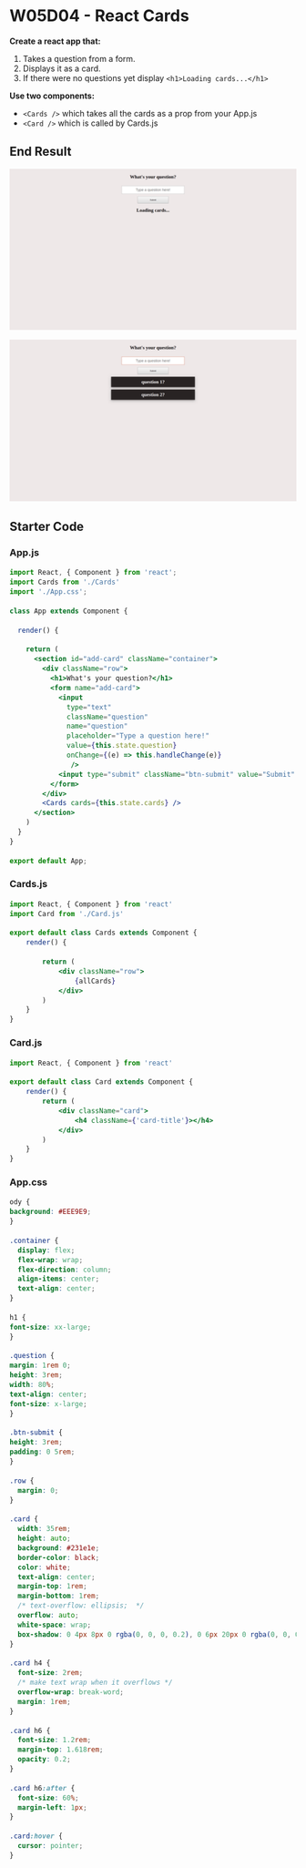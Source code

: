# W05D04 - React Cards

**Create a react app that:**

1. Takes a question from a form.
2. Displays it as a card.
3. If there were no questions yet display `<h1>Loading cards...</h1>`

**Use two components:**

* `<Cards />` which takes all the cards as a prop from your App.js
* `<Card />` which is called by Cards.js

## End Result

![Initial state of the page](../../.gitbook/assets/image%20%2829%29.png)

![](../../.gitbook/assets/image%20%2830%29.png)

## Starter Code

### App.js

```jsx
import React, { Component } from 'react';
import Cards from './Cards'
import './App.css';

class App extends Component {

  render() {

    return (
      <section id="add-card" className="container">
        <div className="row">
          <h1>What's your question?</h1>
          <form name="add-card">
            <input
              type="text"
              className="question"
              name="question"
              placeholder="Type a question here!"
              value={this.state.question}
              onChange={(e) => this.handleChange(e)}
               />
            <input type="submit" className="btn-submit" value="Submit" onClick={(e) => this.handleSubmit(e)} />
          </form>
        </div>
        <Cards cards={this.state.cards} />        
      </section>
    )
  }
}

export default App;
```

### Cards.js

```jsx
import React, { Component } from 'react'
import Card from './Card.js'

export default class Cards extends Component {
    render() {

        return (
            <div className="row">
                {allCards}
            </div>
        )
    }
}
```

### Card.js

```jsx
import React, { Component } from 'react'

export default class Card extends Component {
    render() {
        return (
            <div className="card">
                <h4 className={'card-title'}></h4>
            </div>
        )
    }
}
```

### App.css

```css
ody {
background: #EEE9E9;
}

.container {
  display: flex;
  flex-wrap: wrap;
  flex-direction: column;
  align-items: center;
  text-align: center;
}

h1 {
font-size: xx-large;
}

.question {
margin: 1rem 0;
height: 3rem;
width: 80%;
text-align: center;
font-size: x-large;
}

.btn-submit {
height: 3rem;
padding: 0 5rem;
}

.row {
  margin: 0;
}

.card {
  width: 35rem;
  height: auto;
  background: #231e1e;
  border-color: black;
  color: white;
  text-align: center;
  margin-top: 1rem;
  margin-bottom: 1rem;
  /* text-overflow: ellipsis;  */
  overflow: auto;
  white-space: wrap;
  box-shadow: 0 4px 8px 0 rgba(0, 0, 0, 0.2), 0 6px 20px 0 rgba(0, 0, 0, 0.19);
}

.card h4 {
  font-size: 2rem;
  /* make text wrap when it overflows */
  overflow-wrap: break-word;
  margin: 1rem;
}

.card h6 {
  font-size: 1.2rem;
  margin-top: 1.618rem;
  opacity: 0.2;
}

.card h6:after {
  font-size: 60%;
  margin-left: 1px;
}

.card:hover {
  cursor: pointer;
}
```

